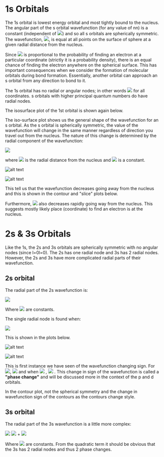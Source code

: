 # 1s Orbitals

 The 1s orbital is lowest energy orbital and most tightly bound to the nucleus. The angular part of the s orbital wavefunction (for any value of nn) is a constant (independent of <img src="https://render.githubusercontent.com/render/math?math=\psi(\theta,\phi)">) and so all s orbitals are spherically symmetric. The wavefunction, <img src="https://render.githubusercontent.com/render/math?math=\psi">, is equal at all points on the surface of sphere at a given radial distance from the nucleus. 
 
Since <img src="https://render.githubusercontent.com/render/math?math=|\psi(x)|^2"> is proportional to the probability of finding an electron at a particular coordinate (strictly it is a probability density), there is an equal chance of finding the electron anywhere on the spherical surface. This has important consequences when we consider the formation of molecular orbitals during bond formation. Essentially, another orbital can approach an s orbital from any direction to bond to it.

The 1s orbital has no radial or angular nodes; in other words <img src="https://render.githubusercontent.com/render/math?math=\psi \neq 0"> for all coordinates. s orbitals with higher principal quantum numbers do have radial nodes. 

The isosurface plot of the 1st orbital is shown again below.  


The iso-surface plot shows us the general shape of the wavefunction for an s orbital. As the s orbital is spherically symmetric, the value of the wavefunction will change in the same manner regardless of direction you travel out from the nucleus. The nature of this change is determined by the radial component of the wavefunction:

<img src="https://render.githubusercontent.com/render/math?math=R(r)\propto e^{-a r}">

where <img src="https://render.githubusercontent.com/render/math?math=r"> is the radial distance from the nucleus and <img src="https://render.githubusercontent.com/render/math?math=\a"> is a constant. 

![alt text](https://github.com/Oxbridge-Science-Academy/Chemistry_Courses/blob/master/Atomic_Orbitals/Figures/1s%201d%20plot.png)

![alt text](https://github.com/Oxbridge-Science-Academy/Chemistry_Courses/blob/master/Atomic_Orbitals/Figures/1s%20contour.png)

This tell us that the wavefunction decreases going away from the nucleus and this is shown in the contour and "slice" plots below.
 
Furthermore, <img src="https://render.githubusercontent.com/render/math?math=|\psi|^2">  also decreases rapidly going way from the nucleus. This suggests mostly likely place (coordinate) to find an electron is at the nucleus.



# 2s & 3s Orbitals

Like the 1s, the 2s and 3s orbitals are spherically symmetric with no angular nodes (since l=0l=0). The 2s has one radial node and 3s has 2 radial nodes. However, the 2s and 3s have more complicated radial parts of their wavefunction. 

## 2s orbital

The radial part of the 2s wavefunction is: 

 <img src="https://render.githubusercontent.com/render/math?math=R_{2s}(r)=(\alpha-r)e^{-2r \beta}"> 
 
Where <img src="https://render.githubusercontent.com/render/math?math=\alpha & \beta">  are constants.

The single radial node is found when:

 <img src="https://render.githubusercontent.com/render/math?math=R_{2s}(r)=0 \Rightarrow r= \alpha"> 

This is shown in the plots below.

![alt text](https://github.com/Oxbridge-Science-Academy/Chemistry_Courses/blob/master/Atomic_Orbitals/Figures/2s%20slice.png)

![alt text](https://github.com/Oxbridge-Science-Academy/Chemistry_Courses/blob/master/Atomic_Orbitals/Figures/2s%20contour.png)


This is first instance we have seen of the wavefunction changing sign. For <img src="https://render.githubusercontent.com/render/math?math=0 < r < \alpha">, <img src="https://render.githubusercontent.com/render/math?math=\psi > 0"> and when <img src="https://render.githubusercontent.com/render/math?math=r > \alpha"> , <img src="https://render.githubusercontent.com/render/math?math=\psi < 0"> . This change in sign of the wavefunction is called a **"phase change"** and will be discussed more in the context of the p and d orbitals. 
 
In the contour plot, not the spherical symmetry and the change in wavefunction sign of the contours as the contours change style.


## 3s orbital
The radial part of the 3s wavefunction is a little more complex:

<img src="https://render.githubusercontent.com/render/math?math=R_{3s}(r)="> <img src="https://render.githubusercontent.com/render/math?math=(\gamma - \delta r + "> + <img src="https://render.githubusercontent.com/render/math?math=r^2)e^{-3r\eta}">

Where <img src="https://render.githubusercontent.com/render/math?math=\gamma, \delta & \eta ="> are constants. 
From the quadratic term it should be obvious that the 3s has 2 radial nodes and thus 2 phase changes. 



